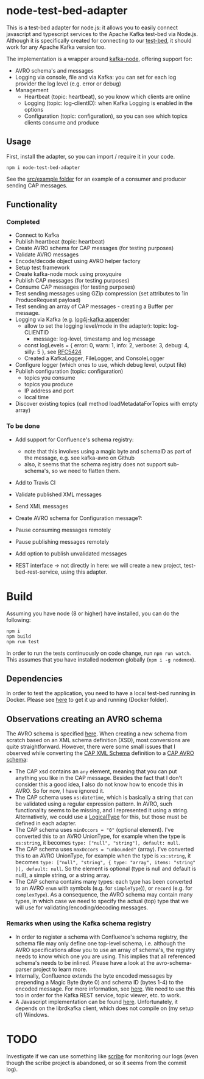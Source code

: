 # node-test-bed-adapter

This is a test-bed adapter for node.js: it allows you to easily connect javascript and typescript services to the Apache Kafka test-bed via Node.js. Although it is specifically created for connecting to our [test-bed](https://github.com/DRIVER-EU/test-bed), it should work for any Apache Kafka version too.

The implementation is a wrapper around [kafka-node](https://www.npmjs.com/package/kafka-node), offering support for:
- AVRO schema's and messages
- Logging via console, file and via Kafka: you can set for each log provider the log level (e.g. error or debug)
- Management
  - Heartbeat (topic: heartbeat), so you know which clients are online
  - Logging (topic: log-clientID): when Kafka Logging is enabled in the options
  - Configuration (topic: configuration), so you can see which topics clients consume and produce

## Usage

First, install the adapter, so you can import / require it in your code.

```console
npm i node-test-bed-adapter
```

See the [src/example folder](https://github.com/DRIVER-EU/node-test-bed-adapter/tree/master/src/example) for an example of a consumer and producer sending CAP messages.

## Functionality

### Completed

- Connect to Kafka
- Publish heartbeat (topic: heartbeat)
- Create AVRO schema for CAP messages (for testing purposes)
- Validate AVRO messages
- Encode/decode object using AVRO helper factory
- Setup test framework
- Create kafka-node mock using proxyquire
- Publish CAP messages (for testing purposes)
- Consume CAP messages (for testing purposes)
- Test sending messages using GZip compression (set attributes to 1in ProduceRequest payload)
- Test sending an array of CAP messages - creating a Buffer per message.
- Logging via Kafka (e.g. [log4j-kafka appender](https://logging.apache.org/log4j/2.x/manual/appenders.html#KafkaAppender)
  - allow to set the logging level/mode in the adapter): topic: log-CLIENTID
    - message: log-level, timestamp and log message
  - const logLevels = {
    error: 0,
    warn: 1,
    info: 2,
    verbose: 3,
    debug: 4,
    silly: 5
  }, see [RFC5424](https://tools.ietf.org/html/rfc5424)
  - Created a KafkaLogger, FileLogger, and ConsoleLogger
- Configure logger (which ones to use, which debug level, output file)
- Publish configuration (topic: configuration)
  - topics you consume
  - topics you produce
  - IP address and port
  - local time
- Discover existing topics (call method loadMetadataForTopics with empty array)

### To be done

- Add support for Confluence's schema registry:
  - note that this involves using a magic byte and schemaID as part of the message, e.g. see kafka-avro on Github
  - also, it seems that the schema registry does not support sub-schema's, so we need to flatten them.
- Add to Travis CI
- Validate published XML messages
- Send XML messages
- Create AVRO schema for Configuration message?:
- Pause consuming messages remotely
- Pause publishing messages remotely
- Add option to publish unvalidated messages

- REST interface -> not directly in here: we will create a new project, test-bed-rest-service, using this adapter.

# Build

Assuming you have node (8 or higher) have installed, you can do the following:

```console
npm i
npm build
npm run test
```

In order to run the tests continuously on code change, run `npm run watch`. This assumes that you have installed nodemon globally (`npm i -g nodemon`).

## Dependencies

In order to test the application, you need to have a local test-bed running in Docker. Please see [here](https://github.com/DRIVER-EU/test-bed) to get it up and running (Docker folder).

## Observations creating an AVRO schema

The AVRO schema is specified [here](https://avro.apache.org/docs/current/spec.html). When creating a new schema from scratch based on an XML schema definition (XSD), most conversions are quite straightforward. However, there were some small issues that I observed while converting the [CAP XML Schema](https://github.com/DRIVER-EU/node-test-bed-adapter/blob/master/data/cap/cap.xsd) definition to a [CAP AVRO schema](https://github.com/DRIVER-EU/node-test-bed-adapter/blob/master/data/cap/cap.avsc):

- The CAP xsd contains an `any` element, meaning that you can put anything you like in the CAP message. Besides the fact that I don't consider this a good idea, I also do not know how to encode this in AVRO. So for now, I have ignored it.
- The CAP schema uses `xs:dateTime`, which is basically a string that can be validated using a regular expression pattern. In AVRO, such functionality seems to be missing, and I represented it using a string. Alternatively, we could use a [LogicalType](https://avro.apache.org/docs/current/spec.html#Logical+Types) for this, but those must be defined in each adapter.
- The CAP schema uses `minOccors = "0"` (optional element). I've converted this to an AVRO UnionType, for example when the type is `xs:string`, it becomes `type: ["null", "string"], default: null`.
- The CAP schema uses `maxOccors = "unbounded"` (array). I've converted this to an AVRO UnionType, for example when the type is `xs:string`, it becomes `type: ["null", "string", { type: "array", items: "string" }], default: null`. So the element is optional (type is null and default is null), a simple string, or a string array.
- The CAP schema contains many types: each type has been converted to an AVRO `enum` with symbols (e.g. for `simpleType`)), or `record` (e.g. for `complexType`). As a consequence, the AVRO schema may contain many types, in which case we need to specify the actual (top) type that we will use for validating/encoding/decoding messages.

### Remarks when using the Kafka schema registry

- In order to register a schema with Confluence's schema registry, the schema file may only define one top-level schema, i.e. although the AVRO specifications allow you to use an array of schema's, the registry needs to know which one you are using. This implies that all referenced schema's needs to be inlined. Please have a look at the avro-schema-parser project to learn more.
- Internally, Confluence extends the byte encoded messages by prepending a Magic Byte (byte 0) and schema ID (bytes 1-4) to the encoded message. For more information, see [here](https://docs.confluent.io/current/schema-registry/docs/serializer-formatter.html#wire-format). We need to use this too in order for the Kafka REST service, topic viewer, etc. to work.
- A Javascript implementation can be found [here](https://github.com/waldophotos/kafka-avro). Unfortunately, it depends on the librdkafka client, which does not compile on (my setup of) Windows.

# TODO

Investigate if we can use something like [scribe](https://bluejamesbond.github.io/Scribe.js/) for monitoring our logs (even though the scribe project is abandoned, or so it seems from the commit log).
